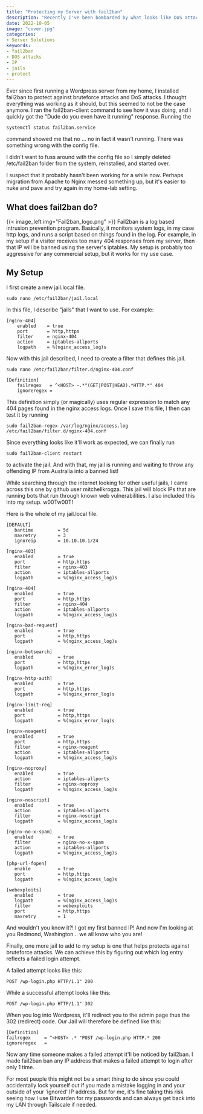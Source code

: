 ```yaml
---
title: "Protecting my Server with fail2ban"
description: "Recently I've been bombarded by what looks like DoS attacks and random common Wordpress exploits on my webserver -- this website. I'm looking at YOU Australia... that shady continent/country from the southern hemisphere."
date: 2022-10-05
image: "cover.jpg"
categories:
- Server Solutions
keywords:
- fail2ban
- DOS attacks
- IP
- jails
- protect
---
```

Ever since first running a Wordpress server from my home, I installed fail2ban to protect against bruteforce attacks and DoS attacks. I thought everything was working as it should, but this seemed to not be the case anymore. I ran the fail2ban-client command to see how it was doing, and I quickly got the "Dude do you even have it running" response. Running the
```
systemctl status fail2ban.service
```
command showed me that no ... no in fact it wasn't running. There was something wrong with the config file.

I didn't want to fuss around with the config file so I simply deleted /etc/fail2ban folder from the system, reinstalled, and started over.

I suspect that it probably hasn't been working for a while now. Perhaps migration from Apache to Nginx messed something up, but it's easier to nuke and pave and try again in my home-lab setting.
## What does fail2ban do?
{{< image_left img="Fail2ban_logo.png" >}} Fail2ban is a log based intrusion prevention program. Basically, it monitors system logs, in my case http logs, and runs a script based on things found in the log. For example, in my setup if a visitor receives too many 404 responses from my server, then that IP will be banned using the server's iptables. My setup is probably too aggressive for any commercial setup, but it works for my use case.
## My Setup
I first create a new jail.local file.
```
sudo nano /etc/fail2ban/jail.local
```
In this file, I describe "jails" that I want to use. For example:
```
[nginx-404]
    enabled    = true
    port       = http,https
    filter     = nginx-404
    action     = iptables-allports
    logpath    = %(nginx_access_log)s
```
Now with this jail described, I need to create a filter that defines this jail.
```
sudo nano /etc/fail2ban/filter.d/nginx-404.conf
```
```
[Definition]
    failregex   = ^<HOST> -.*"(GET|POST|HEAD).*HTTP.*" 404
    ignoreregex =
```
This definition simply (or magically) uses regular expression to match any 404 pages found in the nginx access logs. Once I save this file, I then can test it by running
```
sudo fail2ban-regex /var/log/nginx/access.log /etc/fail2ban/filter.d/nginx-404.conf
```
Since everything looks like it'll work as expected, we can finally run
```
sudo fail2ban-client restart
```
to activate the jail. And with that, my jail is running and waiting to throw any offending IP from Australia into a banned list!

While searching through the internet looking for other useful jails, I came across this one by github user mitchellkrogza. This jail will block IPs that are running bots that run through known web vulnerabilities. I also included this into my setup. w00Tw00T!

Here is the whole of my jail.local file.
```
[DEFAULT]
   bantime         = 5d
   maxretry        = 3
   ignoreip        = 10.10.10.1/24

[nginx-403]
   enabled         = true
   port            = http,https
   filter          = nginx-403
   action          = iptables-allports
   logpath         = %(nginx_access_log)s

[nginx-404]
   enabled         = true
   port            = http,https
   filter          = nginx-404
   action          = iptables-allports
   logpath         = %(nginx_access_log)s

[nginx-bad-request]
   enabled         = true
   port            = http,https
   logpath         = %(nginx_access_log)s

[nginx-botsearch]
   enabled         = true
   port            = http,https
   logpath         = %(nginx_error_log)s

[nginx-http-auth]
   enabled         = true
   port            = http,https
   logpath         = %(nginx_error_log)s

[nginx-limit-req]
   enabled         = true
   port            = http,https
   logpath         = %(nginx_error_log)s

[nginx-noagent]
   enabled         = true
   port            = http,https
   filter          = nginx-noagent
   action          = iptables-allports
   logpath         = %(nginx_access_log)s

[nginx-noproxy]
   enabled         = true
   action          = iptables-allports
   filter          = nginx-noproxy
   logpath         = %(nginx_access_log)s

[nginx-noscript]
   enabled         = true
   action          = iptables-allports
   filter          = nginx-noscript
   logpath         = %(nginx_access_log)s

[nginx-no-x-spam]
   enabled         = true
   filter          = nginx-no-x-spam
   action          = iptables-allports
   logpath         = %(nginx_access_log)s

[php-url-fopen]
   enable          = true
   port            = http,https
   logpath         = %(nginx_access_log)s

[webexploits]
   enabled         = true
   logpath         = %(nginx_access_log)s
   filter          = webexploits
   port            = http,https
   maxretry        = 1
```
And wouldn't you know it?! I got my first banned IP! And now I'm looking at you Redmond, Washington... we all know who you are!

Finally, one more jail to add to my setup is one that helps protects against bruteforce attacks. We can achieve this by figuring out which log entry reflects a failed login attempt.

A failed attempt looks like this:
```
POST /wp-login.php HTTP/1.1" 200
```
While a successful attempt looks like this:
```
POST /wp-login.php HTTP/1.1" 302
```
When you log into Wordpress, it'll redirect you to the admin page thus the 302 (redirect) code. Our Jail will therefore be defined like this:
```
[Definition]
failregex     = ^<HOST> .* "POST /wp-login.php HTTP.* 200
ignoreregex   =
```
Now any time someone makes a failed attempt it'll be noticed by fail2ban. I made fail2ban ban any IP address that makes a failed attempt to login after only 1 time.

For most people this might not be a smart thing to do since you could accidentally lock yourself out if you made a mistake logging in and your outside of your 'ignored' IP address. But for me, it's fine taking this risk seeing how I use Bitwarden for my passwords and can always get back into my LAN through Tailscale if needed.
